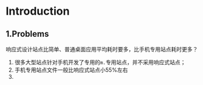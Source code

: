 # Introduction

## 1.Problems

响应式设计站点比简单、普通桌面应用平均耗时要多，比手机专用站点耗时更多？

1. 很多大型站点针对手机开发了专用的`m.`专用站点，并不采用响应式站点；
2. 手机专用站点文件一般比响应式站点小55%左右
3. 




